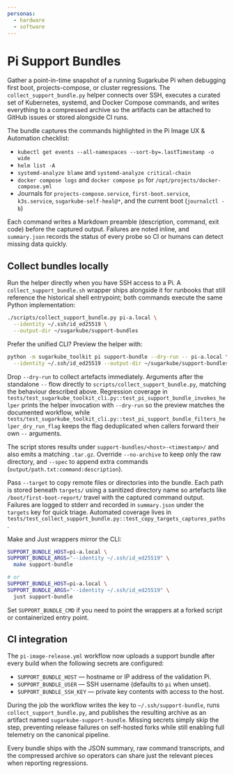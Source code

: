 ```yaml
---
personas:
  - hardware
  - software
---
```


# Pi Support Bundles

Gather a point-in-time snapshot of a running Sugarkube Pi when debugging first boot,
projects-compose, or cluster regressions. The `collect_support_bundle.py` helper connects over
SSH, executes a curated set of Kubernetes, systemd, and Docker Compose commands, and writes
everything to a compressed archive so the artifacts can be attached to GitHub issues or stored
alongside CI runs.

The bundle captures the commands highlighted in the Pi Image UX & Automation checklist:

- `kubectl get events --all-namespaces --sort-by=.lastTimestamp -o wide`
- `helm list -A`
- `systemd-analyze blame` and `systemd-analyze critical-chain`
- `docker compose logs` and `docker compose ps` for `/opt/projects/docker-compose.yml`
- Journals for `projects-compose.service`, `first-boot.service`, `k3s.service`,
  `sugarkube-self-heal@*`, and the current boot (`journalctl -b`)

Each command writes a Markdown preamble (description, command, exit code) before the captured
output. Failures are noted inline, and `summary.json` records the status of every probe so CI or
humans can detect missing data quickly.

## Collect bundles locally

Run the helper directly when you have SSH access to a Pi. A
`collect_support_bundle.sh` wrapper ships alongside it for runbooks that still
reference the historical shell entrypoint; both commands execute the same
Python implementation:

```bash
./scripts/collect_support_bundle.py pi-a.local \
  --identity ~/.ssh/id_ed25519 \
  --output-dir ~/sugarkube/support-bundles
```

Prefer the unified CLI? Preview the helper with:

```bash
python -m sugarkube_toolkit pi support-bundle --dry-run -- pi-a.local \
  --identity ~/.ssh/id_ed25519 --output-dir ~/sugarkube/support-bundles
```

Drop `--dry-run` to collect artefacts immediately. Arguments after the standalone `--` flow directly to
`scripts/collect_support_bundle.py`, matching the behaviour described above.
Regression coverage in
`tests/test_sugarkube_toolkit_cli.py::test_pi_support_bundle_invokes_helper`
prints the helper invocation with `--dry-run` so the preview matches the
documented workflow, while
`tests/test_sugarkube_toolkit_cli.py::test_pi_support_bundle_filters_helper_dry_run_flag`
keeps the flag deduplicated when callers forward their own `--` arguments.

The script stores results under `support-bundles/<host>-<timestamp>/` and also emits a matching
`.tar.gz`. Override `--no-archive` to keep only the raw directory, and `--spec` to append extra
commands (`output/path.txt:command:description`).

Pass `--target` to copy remote files or directories into the bundle. Each path is stored beneath
`targets/` using a sanitized directory name so artefacts like `/boot/first-boot-report/` travel with
the captured command output. Failures are logged to stderr and recorded in `summary.json` under the
`targets` key for quick triage. Automated coverage lives in
`tests/test_collect_support_bundle.py::test_copy_targets_captures_paths`.

Make and Just wrappers mirror the CLI:

```bash
SUPPORT_BUNDLE_HOST=pi-a.local \
SUPPORT_BUNDLE_ARGS="--identity ~/.ssh/id_ed25519" \
  make support-bundle

# or
SUPPORT_BUNDLE_HOST=pi-a.local \
SUPPORT_BUNDLE_ARGS="--identity ~/.ssh/id_ed25519" \
  just support-bundle
```

Set `SUPPORT_BUNDLE_CMD` if you need to point the wrappers at a forked script or containerized entry
point.

## CI integration

The `pi-image-release.yml` workflow now uploads a support bundle after every build when the
following secrets are configured:

- `SUPPORT_BUNDLE_HOST` — hostname or IP address of the validation Pi.
- `SUPPORT_BUNDLE_USER` — SSH username (defaults to `pi` when unset).
- `SUPPORT_BUNDLE_SSH_KEY` — private key contents with access to the host.

During the job the workflow writes the key to `~/.ssh/support-bundle`, runs
`collect_support_bundle.py`, and publishes the resulting archive as an artifact named
`sugarkube-support-bundle`. Missing secrets simply skip the step, preventing release failures on
self-hosted forks while still enabling full telemetry on the canonical pipeline.

Every bundle ships with the JSON summary, raw command transcripts, and the compressed archive so
operators can share just the relevant pieces when reporting regressions.
